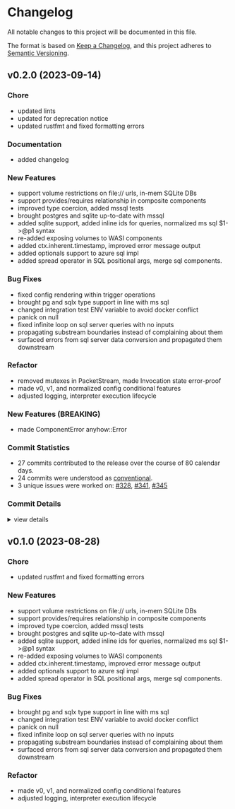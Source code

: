 # Changelog

All notable changes to this project will be documented in this file.

The format is based on [Keep a Changelog](https://keepachangelog.com/en/1.0.0/),
and this project adheres to [Semantic Versioning](https://semver.org/spec/v2.0.0.html).

## v0.2.0 (2023-09-14)

### Chore

 - <csr-id-7bb686524f6adaaebbd3d6502ee24c0d5f6efc7c/> updated lints
 - <csr-id-9bf30721df67cb244e8d82cc40f5b5f86791eb09/> updated for deprecation notice
 - <csr-id-1b09917bf75ad3d954d4864bc3bf552137c3cd0f/> updated rustfmt and fixed formatting errors

### Documentation

 - <csr-id-37905206a10ff16406b77ad296d467ebf76fc8fb/> added changelog

### New Features

 - <csr-id-4516bb7034d4dbe0ffbe6625df32302d40e63570/> support volume restrictions on file:// urls, in-mem SQLite DBs
 - <csr-id-8ceae1a2a357b34d10eafe9295d7b4b6ae8d4b4d/> support provides/requires relationship in composite components
 - <csr-id-6d1949b2bc1012e9314b6e2e0637ac2225c87614/> improved type coercion, added mssql tests
 - <csr-id-71ba0230aadd9c31d05ebef3478247dbf200fa1d/> brought postgres and sqlite up-to-date with mssql
 - <csr-id-b0b9cd20f748ffe1956ad2501fe23991fededf13/> added sqlite support, added inline ids for queries, normalized ms sql $1->@p1 syntax
 - <csr-id-ce9d2020b4a1a8397ae2013b05f8de4fd1e96a85/> re-added exposing volumes to WASI components
 - <csr-id-efe605510b846d2556f6060ba710fa154bdca7c4/> added ctx.inherent.timestamp, improved error message output
 - <csr-id-1832a3243bb89c85bf357aea53dddce5da218bdd/> added optionals support to azure sql impl
 - <csr-id-cbf564eebf5c96f1d827c319e927c5f4150c5e56/> added spread operator in SQL positional args, merge sql components.

### Bug Fixes

 - <csr-id-7d0a399741cc1f0ab1b876cc6a31ad00fc1a58c6/> fixed config rendering within trigger operations
 - <csr-id-a7ef87f3b06fc760a3ffe7d60da76fb343b529d2/> brought pg and sqlx type support in line with ms sql
 - <csr-id-a672dae56f4dfa4449519880093ebe4609ea6d60/> changed integration test ENV variable to avoid docker conflict
 - <csr-id-e33e83033e489ad506351c016b86a6875af10a0b/> panick on null
 - <csr-id-089e75df3fc4708d070ceb115fac6a7668737146/> fixed infinite loop on sql server queries with no inputs
 - <csr-id-0e9a4518c3136d7c6f3dbb5beec022243c2651ee/> propagating substream boundaries instead of complaining about them
 - <csr-id-9917e3a9f392712884b77f88248920c58c183c34/> surfaced errors from sql server data conversion and propagated them downstream

### Refactor

 - <csr-id-0f3fef30abf88525a9966b823edccb18a1919aaf/> removed mutexes in PacketStream, made Invocation state error-proof
 - <csr-id-f28522fa663f121f5da90df9dd8461d85c6222ed/> made v0, v1, and normalized config conditional features
 - <csr-id-316111ac52d22365d060f573a456975de33b9115/> adjusted logging, interpreter execution lifecycle

### New Features (BREAKING)

 - <csr-id-534d209c797d962d4fd90d590ecdb5916ecede56/> made ComponentError anyhow::Error

### Commit Statistics

<csr-read-only-do-not-edit/>

 - 27 commits contributed to the release over the course of 80 calendar days.
 - 24 commits were understood as [conventional](https://www.conventionalcommits.org).
 - 3 unique issues were worked on: [#328](https://github.com/candlecorp/wick/issues/328), [#341](https://github.com/candlecorp/wick/issues/341), [#345](https://github.com/candlecorp/wick/issues/345)

### Commit Details

<csr-read-only-do-not-edit/>

<details><summary>view details</summary>

 * **[#328](https://github.com/candlecorp/wick/issues/328)**
    - Added spread operator in SQL positional args, merge sql components. ([`cbf564e`](https://github.com/candlecorp/wick/commit/cbf564eebf5c96f1d827c319e927c5f4150c5e56))
 * **[#341](https://github.com/candlecorp/wick/issues/341)**
    - Added ctx.inherent.timestamp, improved error message output ([`efe6055`](https://github.com/candlecorp/wick/commit/efe605510b846d2556f6060ba710fa154bdca7c4))
 * **[#345](https://github.com/candlecorp/wick/issues/345)**
    - Added `exec`-style SQL operation ([`1162c1d`](https://github.com/candlecorp/wick/commit/1162c1d4bef87d585d76be7bb4b55811aa946796))
 * **Uncategorized**
    - Removed mutexes in PacketStream, made Invocation state error-proof ([`0f3fef3`](https://github.com/candlecorp/wick/commit/0f3fef30abf88525a9966b823edccb18a1919aaf))
    - Merge remote-tracking branch 'refs/remotes/origin/main' ([`4d6e3f4`](https://github.com/candlecorp/wick/commit/4d6e3f437964552cfd6917310c17548b12e83eaf))
    - Made ComponentError anyhow::Error ([`534d209`](https://github.com/candlecorp/wick/commit/534d209c797d962d4fd90d590ecdb5916ecede56))
    - Updated lints ([`7bb6865`](https://github.com/candlecorp/wick/commit/7bb686524f6adaaebbd3d6502ee24c0d5f6efc7c))
    - Merge remote-tracking branch 'refs/remotes/origin/main' ([`344b60c`](https://github.com/candlecorp/wick/commit/344b60c854bd33f1d267c7f422378e2716496ba6))
    - Fixed config rendering within trigger operations ([`7d0a399`](https://github.com/candlecorp/wick/commit/7d0a399741cc1f0ab1b876cc6a31ad00fc1a58c6))
    - Updated for deprecation notice ([`9bf3072`](https://github.com/candlecorp/wick/commit/9bf30721df67cb244e8d82cc40f5b5f86791eb09))
    - Added changelog ([`3790520`](https://github.com/candlecorp/wick/commit/37905206a10ff16406b77ad296d467ebf76fc8fb))
    - Support volume restrictions on file:// urls, in-mem SQLite DBs ([`4516bb7`](https://github.com/candlecorp/wick/commit/4516bb7034d4dbe0ffbe6625df32302d40e63570))
    - Made v0, v1, and normalized config conditional features ([`f28522f`](https://github.com/candlecorp/wick/commit/f28522fa663f121f5da90df9dd8461d85c6222ed))
    - Brought pg and sqlx type support in line with ms sql ([`a7ef87f`](https://github.com/candlecorp/wick/commit/a7ef87f3b06fc760a3ffe7d60da76fb343b529d2))
    - Support provides/requires relationship in composite components ([`8ceae1a`](https://github.com/candlecorp/wick/commit/8ceae1a2a357b34d10eafe9295d7b4b6ae8d4b4d))
    - Improved type coercion, added mssql tests ([`6d1949b`](https://github.com/candlecorp/wick/commit/6d1949b2bc1012e9314b6e2e0637ac2225c87614))
    - Brought postgres and sqlite up-to-date with mssql ([`71ba023`](https://github.com/candlecorp/wick/commit/71ba0230aadd9c31d05ebef3478247dbf200fa1d))
    - Added sqlite support, added inline ids for queries, normalized ms sql $1->@p1 syntax ([`b0b9cd2`](https://github.com/candlecorp/wick/commit/b0b9cd20f748ffe1956ad2501fe23991fededf13))
    - Re-added exposing volumes to WASI components ([`ce9d202`](https://github.com/candlecorp/wick/commit/ce9d2020b4a1a8397ae2013b05f8de4fd1e96a85))
    - Changed integration test ENV variable to avoid docker conflict ([`a672dae`](https://github.com/candlecorp/wick/commit/a672dae56f4dfa4449519880093ebe4609ea6d60))
    - Panick on null ([`e33e830`](https://github.com/candlecorp/wick/commit/e33e83033e489ad506351c016b86a6875af10a0b))
    - Fixed infinite loop on sql server queries with no inputs ([`089e75d`](https://github.com/candlecorp/wick/commit/089e75df3fc4708d070ceb115fac6a7668737146))
    - Propagating substream boundaries instead of complaining about them ([`0e9a451`](https://github.com/candlecorp/wick/commit/0e9a4518c3136d7c6f3dbb5beec022243c2651ee))
    - Adjusted logging, interpreter execution lifecycle ([`316111a`](https://github.com/candlecorp/wick/commit/316111ac52d22365d060f573a456975de33b9115))
    - Updated rustfmt and fixed formatting errors ([`1b09917`](https://github.com/candlecorp/wick/commit/1b09917bf75ad3d954d4864bc3bf552137c3cd0f))
    - Surfaced errors from sql server data conversion and propagated them downstream ([`9917e3a`](https://github.com/candlecorp/wick/commit/9917e3a9f392712884b77f88248920c58c183c34))
    - Added optionals support to azure sql impl ([`1832a32`](https://github.com/candlecorp/wick/commit/1832a3243bb89c85bf357aea53dddce5da218bdd))
</details>

## v0.1.0 (2023-08-28)

<csr-id-1b09917bf75ad3d954d4864bc3bf552137c3cd0f/>
<csr-id-f28522fa663f121f5da90df9dd8461d85c6222ed/>
<csr-id-316111ac52d22365d060f573a456975de33b9115/>

### Chore

 - <csr-id-1b09917bf75ad3d954d4864bc3bf552137c3cd0f/> updated rustfmt and fixed formatting errors

### New Features

 - <csr-id-4516bb7034d4dbe0ffbe6625df32302d40e63570/> support volume restrictions on file:// urls, in-mem SQLite DBs
 - <csr-id-8ceae1a2a357b34d10eafe9295d7b4b6ae8d4b4d/> support provides/requires relationship in composite components
 - <csr-id-6d1949b2bc1012e9314b6e2e0637ac2225c87614/> improved type coercion, added mssql tests
 - <csr-id-71ba0230aadd9c31d05ebef3478247dbf200fa1d/> brought postgres and sqlite up-to-date with mssql
 - <csr-id-b0b9cd20f748ffe1956ad2501fe23991fededf13/> added sqlite support, added inline ids for queries, normalized ms sql $1->@p1 syntax
 - <csr-id-ce9d2020b4a1a8397ae2013b05f8de4fd1e96a85/> re-added exposing volumes to WASI components
 - <csr-id-efe605510b846d2556f6060ba710fa154bdca7c4/> added ctx.inherent.timestamp, improved error message output
 - <csr-id-1832a3243bb89c85bf357aea53dddce5da218bdd/> added optionals support to azure sql impl
 - <csr-id-cbf564eebf5c96f1d827c319e927c5f4150c5e56/> added spread operator in SQL positional args, merge sql components.

### Bug Fixes

 - <csr-id-a7ef87f3b06fc760a3ffe7d60da76fb343b529d2/> brought pg and sqlx type support in line with ms sql
 - <csr-id-a672dae56f4dfa4449519880093ebe4609ea6d60/> changed integration test ENV variable to avoid docker conflict
 - <csr-id-e33e83033e489ad506351c016b86a6875af10a0b/> panick on null
 - <csr-id-089e75df3fc4708d070ceb115fac6a7668737146/> fixed infinite loop on sql server queries with no inputs
 - <csr-id-0e9a4518c3136d7c6f3dbb5beec022243c2651ee/> propagating substream boundaries instead of complaining about them
 - <csr-id-9917e3a9f392712884b77f88248920c58c183c34/> surfaced errors from sql server data conversion and propagated them downstream

### Refactor

 - <csr-id-f28522fa663f121f5da90df9dd8461d85c6222ed/> made v0, v1, and normalized config conditional features
 - <csr-id-316111ac52d22365d060f573a456975de33b9115/> adjusted logging, interpreter execution lifecycle

